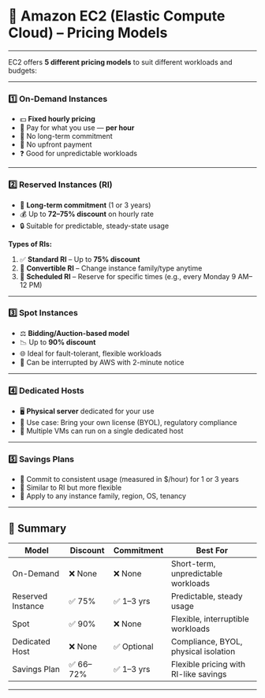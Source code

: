 # 🚀 Amazon EC2 (Elastic Compute Cloud) – Pricing Models

---

EC2 offers **5 different pricing models** to suit different workloads and budgets:

---

### 1️⃣ On-Demand Instances

- 💵 **Fixed hourly pricing**
- 🧾 Pay for what you use — **per hour**
- 🚫 No long-term commitment
- 🚫 No upfront payment
- ❓ Good for unpredictable workloads

---

### 2️⃣ Reserved Instances (RI)

- 📅 **Long-term commitment** (1 or 3 years)
- 💰 Up to **72–75% discount** on hourly rate
- 🔒 Suitable for predictable, steady-state usage

**Types of RIs:**
1. ✅ **Standard RI** – Up to **75% discount**
2. 🔁 **Convertible RI** – Change instance family/type anytime
3. 📆 **Scheduled RI** – Reserve for specific times (e.g., every Monday 9 AM–12 PM)

---

### 3️⃣ Spot Instances

- ⚖️ **Bidding/Auction-based model**
- 📉 Up to **90% discount**
- 🌐 Ideal for fault-tolerant, flexible workloads
- 🚨 Can be interrupted by AWS with 2-minute notice

---

### 4️⃣ Dedicated Hosts

- 🖥️ **Physical server** dedicated for your use
- 💼 Use case: Bring your own license (BYOL), regulatory compliance
- 🧩 Multiple VMs can run on a single dedicated host

---

### 5️⃣ Savings Plans

- 🧮 Commit to consistent usage (measured in $/hour) for 1 or 3 years
- 🎯 Similar to RI but more flexible
- 🔄 Apply to any instance family, region, OS, tenancy

---

## 📝 Summary

| Model             | Discount | Commitment | Best For                              |
|------------------|----------|------------|----------------------------------------|
| On-Demand        | ❌ None  | ❌ None    | Short-term, unpredictable workloads     |
| Reserved Instance| ✅ 75%   | ✅ 1–3 yrs | Predictable, steady usage               |
| Spot             | ✅ 90%   | ❌ None    | Flexible, interruptible workloads       |
| Dedicated Host   | ❌ None  | ✅ Optional| Compliance, BYOL, physical isolation    |
| Savings Plan     | ✅ 66–72%| ✅ 1–3 yrs | Flexible pricing with RI-like savings   |

---
